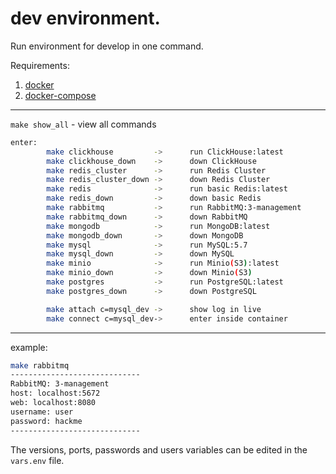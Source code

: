 # dev environment.

Run environment for develop in one command.

Requirements:
1. [docker](https://docs.docker.com/engine/install/)
2. [docker-compose](https://docs.docker.com/compose/install/)
---
`make show_all` - view all commands
```bash
enter:
        make clickhouse         ->      run ClickHouse:latest
        make clickhouse_down    ->      down ClickHouse
        make redis_cluster      ->      run Redis Cluster
        make redis_cluster_down ->      down Redis Cluster
        make redis              ->      run basic Redis:latest
        make redis_down         ->      down basic Redis
        make rabbitmq           ->      run RabbitMQ:3-management
        make rabbitmq_down      ->      down RabbitMQ
        make mongodb            ->      run MongoDB:latest
        make mongodb_down       ->      down MongoDB
        make mysql              ->      run MySQL:5.7
        make mysql_down         ->      down MySQL
        make minio              ->      run Minio(S3):latest
        make minio_down         ->      down Minio(S3)
        make postgres           ->      run PostgreSQL:latest
        make postgres_down      ->      down PostgreSQL

        make attach c=mysql_dev ->      show log in live
        make connect c=mysql_dev->      enter inside container
```
---

example:
```bash
make rabbitmq
-----------------------------
RabbitMQ: 3-management
host: localhost:5672
web: localhost:8080
username: user
password: hackme
-----------------------------
```


The versions, ports, passwords and users variables can be edited in the `vars.env` file.

